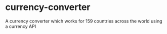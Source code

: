 # currency-converter
A currency converter which works for 159 countries across the world using a currency API
